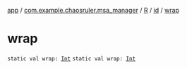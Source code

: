 [app](../../../index.md) / [com.example.chaosruler.msa_manager](../../index.md) / [R](../index.md) / [id](index.md) / [wrap](.)

# wrap

`static val wrap: `[`Int`](https://kotlinlang.org/api/latest/jvm/stdlib/kotlin/-int/index.html)
`static val wrap: `[`Int`](https://kotlinlang.org/api/latest/jvm/stdlib/kotlin/-int/index.html)